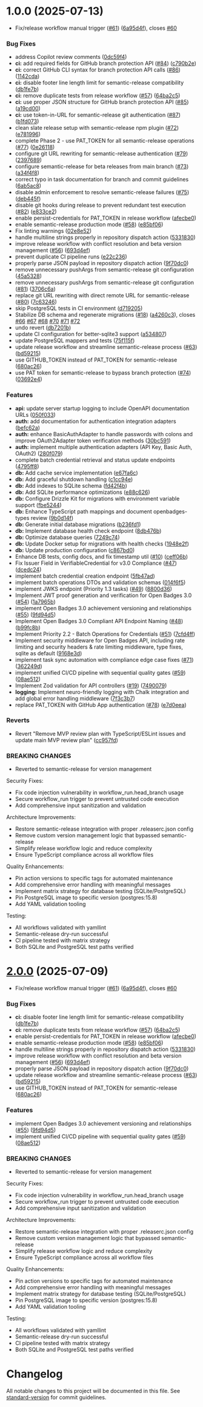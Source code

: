 # 1.0.0 (2025-07-13)


* Fix/release workflow manual trigger ([#61](https://github.com/rollercoaster-dev/openbadges-modular-server/issues/61)) ([6a95d4f](https://github.com/rollercoaster-dev/openbadges-modular-server/commit/6a95d4f1d4a51cbf915df0be1119d178a29eb2c1)), closes [#60](https://github.com/rollercoaster-dev/openbadges-modular-server/issues/60)


### Bug Fixes

* address Copilot review comments ([0dc59f4](https://github.com/rollercoaster-dev/openbadges-modular-server/commit/0dc59f4ca2855d126e335f5cd48393eee5941399))
* **ci:** add required fields for GitHub branch protection API ([#84](https://github.com/rollercoaster-dev/openbadges-modular-server/issues/84)) ([c790b2e](https://github.com/rollercoaster-dev/openbadges-modular-server/commit/c790b2e4693f2f8cfb6de5e025e1c2b64265f090))
* **ci:** correct GitHub CLI syntax for branch protection API calls ([#86](https://github.com/rollercoaster-dev/openbadges-modular-server/issues/86)) ([1142cda](https://github.com/rollercoaster-dev/openbadges-modular-server/commit/1142cda58566ad3960fb5424a564323145decd87))
* **ci:** disable footer line length limit for semantic-release compatibility ([db1fe7b](https://github.com/rollercoaster-dev/openbadges-modular-server/commit/db1fe7ba564a18f5d4fb013f103c3494fde8f726))
* **ci:** remove duplicate tests from release workflow ([#57](https://github.com/rollercoaster-dev/openbadges-modular-server/issues/57)) ([64ba2c5](https://github.com/rollercoaster-dev/openbadges-modular-server/commit/64ba2c5d706fa8ac2ffb8700e708c2ad3dc13852))
* **ci:** use proper JSON structure for GitHub branch protection API ([#85](https://github.com/rollercoaster-dev/openbadges-modular-server/issues/85)) ([a19cd00](https://github.com/rollercoaster-dev/openbadges-modular-server/commit/a19cd000158cf90fce1dff696318e406392eb3d5))
* **ci:** use token-in-URL for semantic-release git authentication ([#87](https://github.com/rollercoaster-dev/openbadges-modular-server/issues/87)) ([b1fd073](https://github.com/rollercoaster-dev/openbadges-modular-server/commit/b1fd073f5de16c97eaf7f570fdafeaadd0138305))
* clean slate release setup with semantic-release npm plugin ([#72](https://github.com/rollercoaster-dev/openbadges-modular-server/issues/72)) ([e781996](https://github.com/rollercoaster-dev/openbadges-modular-server/commit/e781996ff224b181848d5ce6251cf11efedfc918))
* complete Phase 2 - use PAT_TOKEN for all semantic-release operations ([#77](https://github.com/rollercoaster-dev/openbadges-modular-server/issues/77)) ([0e26118](https://github.com/rollercoaster-dev/openbadges-modular-server/commit/0e261186991424fc8db60c6d0bc692b7063a4015))
* configure git URL rewriting for semantic-release authentication ([#79](https://github.com/rollercoaster-dev/openbadges-modular-server/issues/79)) ([2397689](https://github.com/rollercoaster-dev/openbadges-modular-server/commit/239768943a483b4e577681ace21553289c2b68cc))
* configure semantic-release for beta releases from main branch ([#73](https://github.com/rollercoaster-dev/openbadges-modular-server/issues/73)) ([a34f4f8](https://github.com/rollercoaster-dev/openbadges-modular-server/commit/a34f4f873eeda7316a4f669633f0c1333c4960e8))
* correct typo in task documentation for branch and commit guidelines ([6ab5ac8](https://github.com/rollercoaster-dev/openbadges-modular-server/commit/6ab5ac836a45c65bde666d4ff002c941eddb4d76))
* disable admin enforcement to resolve semantic-release failures ([#75](https://github.com/rollercoaster-dev/openbadges-modular-server/issues/75)) ([deb445f](https://github.com/rollercoaster-dev/openbadges-modular-server/commit/deb445f125deb0f2e455c325a45de75bd8e3540d))
* disable git hooks during release to prevent redundant test execution ([#82](https://github.com/rollercoaster-dev/openbadges-modular-server/issues/82)) ([e833ce2](https://github.com/rollercoaster-dev/openbadges-modular-server/commit/e833ce2a76b51fff6cd2e1336611bef0eb3d435b))
* enable persist-credentials for PAT_TOKEN in release workflow ([afecbe0](https://github.com/rollercoaster-dev/openbadges-modular-server/commit/afecbe0eac3af1b1ef4ba5590af64d9c914efb20))
* enable semantic-release production mode ([#58](https://github.com/rollercoaster-dev/openbadges-modular-server/issues/58)) ([e85bf06](https://github.com/rollercoaster-dev/openbadges-modular-server/commit/e85bf06d535fec6255c020231af38c5626e994f7))
* Fix linting warnings ([02e8e52](https://github.com/rollercoaster-dev/openbadges-modular-server/commit/02e8e529362bdf59e0f9f4c53aa742408636ba4f))
* handle multiline strings properly in repository dispatch action ([5331830](https://github.com/rollercoaster-dev/openbadges-modular-server/commit/533183055706750878ab5dfb8a22e5ae4e406c89))
* improve release workflow with conflict resolution and beta version management ([#56](https://github.com/rollercoaster-dev/openbadges-modular-server/issues/56)) ([693d4ef](https://github.com/rollercoaster-dev/openbadges-modular-server/commit/693d4ef35d5110350242f4fe67518f706c20236b))
* prevent duplicate CI pipeline runs ([e22c236](https://github.com/rollercoaster-dev/openbadges-modular-server/commit/e22c2366f77d08217b7bfecc53839e187cf08cfa))
* properly parse JSON payload in repository dispatch action ([9f70dc0](https://github.com/rollercoaster-dev/openbadges-modular-server/commit/9f70dc0ffad73ac4d6e71c213cec69e1dfbeefbf))
* remove unnecessary pushArgs from semantic-release git configuration ([45a5328](https://github.com/rollercoaster-dev/openbadges-modular-server/commit/45a53287b738adcec6beb286244bf2ea3bbc7826))
* remove unnecessary pushArgs from semantic-release git configuration ([#81](https://github.com/rollercoaster-dev/openbadges-modular-server/issues/81)) ([3706c6a](https://github.com/rollercoaster-dev/openbadges-modular-server/commit/3706c6abb982efd97ecdd0cb3793e98aba0c7086))
* replace git URL rewriting with direct remote URL for semantic-release ([#80](https://github.com/rollercoaster-dev/openbadges-modular-server/issues/80)) ([7c63246](https://github.com/rollercoaster-dev/openbadges-modular-server/commit/7c632464751a996e648b75e44b15f73f804e6fb5))
* skip PostgreSQL tests in CI environment ([d719205](https://github.com/rollercoaster-dev/openbadges-modular-server/commit/d719205c44a6c92e133e093ab1b0d115a6665375))
* Stabilize DB schema and regenerate migrations ([#18](https://github.com/rollercoaster-dev/openbadges-modular-server/issues/18)) ([a4260c3](https://github.com/rollercoaster-dev/openbadges-modular-server/commit/a4260c37334fa18d74cdbef101d3fe843cfb27dd)), closes [#66](https://github.com/rollercoaster-dev/openbadges-modular-server/issues/66) [#67](https://github.com/rollercoaster-dev/openbadges-modular-server/issues/67) [#68](https://github.com/rollercoaster-dev/openbadges-modular-server/issues/68) [#70](https://github.com/rollercoaster-dev/openbadges-modular-server/issues/70) [#71](https://github.com/rollercoaster-dev/openbadges-modular-server/issues/71) [#72](https://github.com/rollercoaster-dev/openbadges-modular-server/issues/72)
* undo revert ([db7201b](https://github.com/rollercoaster-dev/openbadges-modular-server/commit/db7201b8cea2d173d876e54fc780087b9bc546f3))
* update CI configuration for better-sqlite3 support ([a534807](https://github.com/rollercoaster-dev/openbadges-modular-server/commit/a534807600a7120a9d5e1c987cad974eff89b720))
* update PostgreSQL mappers and tests ([75f115f](https://github.com/rollercoaster-dev/openbadges-modular-server/commit/75f115fbad3941eec557fc5a2f4fcd0ea764b0d8))
* update release workflow and streamline semantic-release process ([#63](https://github.com/rollercoaster-dev/openbadges-modular-server/issues/63)) ([bd59215](https://github.com/rollercoaster-dev/openbadges-modular-server/commit/bd59215470adb684ce161653675e559370893940))
* use GITHUB_TOKEN instead of PAT_TOKEN for semantic-release ([680ac26](https://github.com/rollercoaster-dev/openbadges-modular-server/commit/680ac262446804beaec9de8a571a9d7aa76d1ad3))
* use PAT token for semantic-release to bypass branch protection ([#74](https://github.com/rollercoaster-dev/openbadges-modular-server/issues/74)) ([03692e4](https://github.com/rollercoaster-dev/openbadges-modular-server/commit/03692e4f228c7d0599562290408045600fb63138))


### Features

* **api:** update server startup logging to include OpenAPI documentation URLs ([050f033](https://github.com/rollercoaster-dev/openbadges-modular-server/commit/050f03345484c70ab76b768ac5c2241cfeedc401))
* **auth:** add documentation for authentication integration adapters ([befc62a](https://github.com/rollercoaster-dev/openbadges-modular-server/commit/befc62a556ab5ac4f1c3f7fc6fd1e3d05dad314c))
* **auth:** enhance BasicAuthAdapter to handle passwords with colons and improve OAuth2Adapter token verification methods ([30bc591](https://github.com/rollercoaster-dev/openbadges-modular-server/commit/30bc5918a065d3edcc83643bee292899828a48e6))
* **auth:** implement multiple authentication adapters (API Key, Basic Auth, OAuth2) ([280f079](https://github.com/rollercoaster-dev/openbadges-modular-server/commit/280f0799964a4be83b29397d5619749fec80e7c7))
* complete batch credential retrieval and status update endpoints ([4795ff8](https://github.com/rollercoaster-dev/openbadges-modular-server/commit/4795ff80fcfd8dd6384e094b22e7d77e8b5d7a36))
* **db:** Add cache service implementation ([e67fa6c](https://github.com/rollercoaster-dev/openbadges-modular-server/commit/e67fa6c4a1db7a6545e38f03c2ad4609707563a6))
* **db:** Add graceful shutdown handling ([c1cc94e](https://github.com/rollercoaster-dev/openbadges-modular-server/commit/c1cc94ea2c4cb085b74bbdf442d6237d181b85da))
* **db:** Add indexes to SQLite schema ([fd42f4b](https://github.com/rollercoaster-dev/openbadges-modular-server/commit/fd42f4b5da677a341696e65e95a89b8e1364a582))
* **db:** Add SQLite performance optimizations ([e88c626](https://github.com/rollercoaster-dev/openbadges-modular-server/commit/e88c626936a546572db42b121b5af86c5b8e8873))
* **db:** Configure Drizzle Kit for migrations with environment variable support ([fbe5244](https://github.com/rollercoaster-dev/openbadges-modular-server/commit/fbe5244737d17fd27473398fdaf8b66e847d7e18))
* **db:** Enhance TypeScript path mappings and document openbadges-types review ([9b0d14f](https://github.com/rollercoaster-dev/openbadges-modular-server/commit/9b0d14f7836cb94fd0c84796fde4c3f2ba748e88))
* **db:** Generate initial database migrations ([b236fd1](https://github.com/rollercoaster-dev/openbadges-modular-server/commit/b236fd1cbc40d71c8be60dc8736649d19ebb0c92))
* **db:** Implement database health check endpoint ([8db476b](https://github.com/rollercoaster-dev/openbadges-modular-server/commit/8db476b830c02b3b0fb675340aabe85559cb14fa))
* **db:** Optimize database queries ([7249c74](https://github.com/rollercoaster-dev/openbadges-modular-server/commit/7249c7481ff03a9e6a4953d875c09d5c20f9dc20))
* **db:** Update Docker setup for migrations with health checks ([1948e2f](https://github.com/rollercoaster-dev/openbadges-modular-server/commit/1948e2f75b1adb0208ca0a3071a2ff9fdc20b4d6))
* **db:** Update production configuration ([c867bd0](https://github.com/rollercoaster-dev/openbadges-modular-server/commit/c867bd0cab21bf36b0fcf294a6d4432d51a74793))
* Enhance DB tests, config docs, and fix timestamp util ([#10](https://github.com/rollercoaster-dev/openbadges-modular-server/issues/10)) ([ceff06b](https://github.com/rollercoaster-dev/openbadges-modular-server/commit/ceff06b9dfd996d9f9794b451139a9b51ad56ea3))
* Fix Issuer Field in VerifiableCredential for v3.0 Compliance ([#47](https://github.com/rollercoaster-dev/openbadges-modular-server/issues/47)) ([dcedc24](https://github.com/rollercoaster-dev/openbadges-modular-server/commit/dcedc24df01e548af6cad0a4ab98ffbe05dc841d))
* implement batch credential creation endpoint ([5fb47ad](https://github.com/rollercoaster-dev/openbadges-modular-server/commit/5fb47adbe352b3ef41e2c6a0a14ad5ee970f1e20))
* implement batch operations DTOs and validation schemas ([014f6f5](https://github.com/rollercoaster-dev/openbadges-modular-server/commit/014f6f5d575f41d1d6e11f2851a36c603c03c7a8))
* implement JWKS endpoint (Priority 1.3 tasks) ([#49](https://github.com/rollercoaster-dev/openbadges-modular-server/issues/49)) ([8800d36](https://github.com/rollercoaster-dev/openbadges-modular-server/commit/8800d368bd51c1d26e341c6804631a10febb4572))
* Implement JWT proof generation and verification for Open Badges 3.0 ([#54](https://github.com/rollercoaster-dev/openbadges-modular-server/issues/54)) ([1a7965b](https://github.com/rollercoaster-dev/openbadges-modular-server/commit/1a7965bc593774cd93d6040e24e43ef17285f7b9))
* implement Open Badges 3.0 achievement versioning and relationships ([#55](https://github.com/rollercoaster-dev/openbadges-modular-server/issues/55)) ([9fd94d5](https://github.com/rollercoaster-dev/openbadges-modular-server/commit/9fd94d50a46400809f1028dd13650a9abc5558bc))
* Implement Open Badges 3.0 Compliant API Endpoint Naming ([#48](https://github.com/rollercoaster-dev/openbadges-modular-server/issues/48)) ([b99fc8b](https://github.com/rollercoaster-dev/openbadges-modular-server/commit/b99fc8b40fa597dacaf72d0f966b64ae25c9cb6f))
* Implement Priority 2.2 - Batch Operations for Credentials ([#51](https://github.com/rollercoaster-dev/openbadges-modular-server/issues/51)) ([7cfd4ff](https://github.com/rollercoaster-dev/openbadges-modular-server/commit/7cfd4ffd1920b781cca3337312fc6a8210c14f81))
* Implement security middleware for Open Badges API, including rate limiting and security headers & rate limiting middleware, type fixes, sqlite as default ([9168e3d](https://github.com/rollercoaster-dev/openbadges-modular-server/commit/9168e3dce1711b27df9bc7423f9668308dec6862))
* implement task sync automation with compliance edge case fixes ([#71](https://github.com/rollercoaster-dev/openbadges-modular-server/issues/71)) ([362249d](https://github.com/rollercoaster-dev/openbadges-modular-server/commit/362249d0c89190a899397cca8bf241de876167d9))
* implement unified CI/CD pipeline with sequential quality gates ([#59](https://github.com/rollercoaster-dev/openbadges-modular-server/issues/59)) ([08ae512](https://github.com/rollercoaster-dev/openbadges-modular-server/commit/08ae51238be8819e97946f2a467e850742d3021d))
* Implement Zod validation for API controllers ([#19](https://github.com/rollercoaster-dev/openbadges-modular-server/issues/19)) ([7490079](https://github.com/rollercoaster-dev/openbadges-modular-server/commit/74900796a041ba45deb9b1692002526981645f90))
* **logging:** Implement neuro-friendly logging with Chalk integration and add global error handling middleware ([7f3c3b7](https://github.com/rollercoaster-dev/openbadges-modular-server/commit/7f3c3b75f8612fce44e5cb88eb7c495513f19411))
* replace PAT_TOKEN with GitHub App authentication ([#78](https://github.com/rollercoaster-dev/openbadges-modular-server/issues/78)) ([e7d0eea](https://github.com/rollercoaster-dev/openbadges-modular-server/commit/e7d0eead60a5e9307080c56bc319dbd47020c720))


### Reverts

* Revert "Remove MVP review plan with TypeScript/ESLint issues and update main MVP review plan" ([cc957fd](https://github.com/rollercoaster-dev/openbadges-modular-server/commit/cc957fd841e908112450b6aea040542570186df2))


### BREAKING CHANGES

* Reverted to semantic-release for version management

Security Fixes:
- Fix code injection vulnerability in workflow_run.head_branch usage
- Secure workflow_run trigger to prevent untrusted code execution
- Add comprehensive input sanitization and validation

Architecture Improvements:
- Restore semantic-release integration with proper .releaserc.json config
- Remove custom version management logic that bypassed semantic-release
- Simplify release workflow logic and reduce complexity
- Ensure TypeScript compliance across all workflow files

Quality Enhancements:
- Pin action versions to specific tags for automated maintenance
- Add comprehensive error handling with meaningful messages
- Implement matrix strategy for database testing (SQLite/PostgreSQL)
- Pin PostgreSQL image to specific version (postgres:15.8)
- Add YAML validation tooling

Testing:
- All workflows validated with yamllint
- Semantic-release dry-run successful
- CI pipeline tested with matrix strategy
- Both SQLite and PostgreSQL test paths verified

# [2.0.0](https://github.com/rollercoaster-dev/openbadges-modular-server/compare/v1.0.9...v2.0.0) (2025-07-09)


* Fix/release workflow manual trigger ([#61](https://github.com/rollercoaster-dev/openbadges-modular-server/issues/61)) ([6a95d4f](https://github.com/rollercoaster-dev/openbadges-modular-server/commit/6a95d4f1d4a51cbf915df0be1119d178a29eb2c1)), closes [#60](https://github.com/rollercoaster-dev/openbadges-modular-server/issues/60)


### Bug Fixes

* **ci:** disable footer line length limit for semantic-release compatibility ([db1fe7b](https://github.com/rollercoaster-dev/openbadges-modular-server/commit/db1fe7ba564a18f5d4fb013f103c3494fde8f726))
* **ci:** remove duplicate tests from release workflow ([#57](https://github.com/rollercoaster-dev/openbadges-modular-server/issues/57)) ([64ba2c5](https://github.com/rollercoaster-dev/openbadges-modular-server/commit/64ba2c5d706fa8ac2ffb8700e708c2ad3dc13852))
* enable persist-credentials for PAT_TOKEN in release workflow ([afecbe0](https://github.com/rollercoaster-dev/openbadges-modular-server/commit/afecbe0eac3af1b1ef4ba5590af64d9c914efb20))
* enable semantic-release production mode ([#58](https://github.com/rollercoaster-dev/openbadges-modular-server/issues/58)) ([e85bf06](https://github.com/rollercoaster-dev/openbadges-modular-server/commit/e85bf06d535fec6255c020231af38c5626e994f7))
* handle multiline strings properly in repository dispatch action ([5331830](https://github.com/rollercoaster-dev/openbadges-modular-server/commit/533183055706750878ab5dfb8a22e5ae4e406c89))
* improve release workflow with conflict resolution and beta version management ([#56](https://github.com/rollercoaster-dev/openbadges-modular-server/issues/56)) ([693d4ef](https://github.com/rollercoaster-dev/openbadges-modular-server/commit/693d4ef35d5110350242f4fe67518f706c20236b))
* properly parse JSON payload in repository dispatch action ([9f70dc0](https://github.com/rollercoaster-dev/openbadges-modular-server/commit/9f70dc0ffad73ac4d6e71c213cec69e1dfbeefbf))
* update release workflow and streamline semantic-release process ([#63](https://github.com/rollercoaster-dev/openbadges-modular-server/issues/63)) ([bd59215](https://github.com/rollercoaster-dev/openbadges-modular-server/commit/bd59215470adb684ce161653675e559370893940))
* use GITHUB_TOKEN instead of PAT_TOKEN for semantic-release ([680ac26](https://github.com/rollercoaster-dev/openbadges-modular-server/commit/680ac262446804beaec9de8a571a9d7aa76d1ad3))


### Features

* implement Open Badges 3.0 achievement versioning and relationships ([#55](https://github.com/rollercoaster-dev/openbadges-modular-server/issues/55)) ([9fd94d5](https://github.com/rollercoaster-dev/openbadges-modular-server/commit/9fd94d50a46400809f1028dd13650a9abc5558bc))
* implement unified CI/CD pipeline with sequential quality gates ([#59](https://github.com/rollercoaster-dev/openbadges-modular-server/issues/59)) ([08ae512](https://github.com/rollercoaster-dev/openbadges-modular-server/commit/08ae51238be8819e97946f2a467e850742d3021d))


### BREAKING CHANGES

* Reverted to semantic-release for version management

Security Fixes:
- Fix code injection vulnerability in workflow_run.head_branch usage
- Secure workflow_run trigger to prevent untrusted code execution
- Add comprehensive input sanitization and validation

Architecture Improvements:
- Restore semantic-release integration with proper .releaserc.json config
- Remove custom version management logic that bypassed semantic-release
- Simplify release workflow logic and reduce complexity
- Ensure TypeScript compliance across all workflow files

Quality Enhancements:
- Pin action versions to specific tags for automated maintenance
- Add comprehensive error handling with meaningful messages
- Implement matrix strategy for database testing (SQLite/PostgreSQL)
- Pin PostgreSQL image to specific version (postgres:15.8)
- Add YAML validation tooling

Testing:
- All workflows validated with yamllint
- Semantic-release dry-run successful
- CI pipeline tested with matrix strategy
- Both SQLite and PostgreSQL test paths verified

# Changelog

All notable changes to this project will be documented in this file. See [standard-version](https://github.com/conventional-changelog/standard-version) for commit guidelines.

<!-- CHANGELOG will be automatically updated by semantic-release -->
